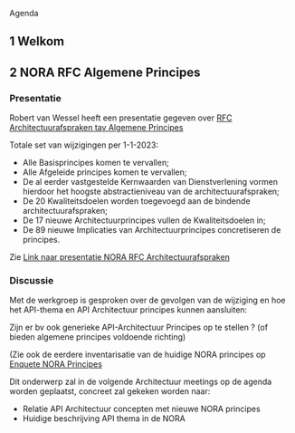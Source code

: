 Agenda

## 1 Welkom

## 2 NORA RFC Algemene Principes 


### Presentatie
Robert van Wessel heeft een presentatie gegeven over [RFC Architectuurafspraken tav Algemene Principes](https://www.noraonline.nl/wiki/RFC_Bindende_architectuurafspraken_2022)

Totale set van wijzigingen per 1-1-2023:
- Alle Basisprincipes komen te vervallen;
- Alle Afgeleide principes komen te vervallen;
- De al eerder vastgestelde Kernwaarden van Dienstverlening vormen hierdoor het hoogste abstractieniveau van de architectuurafspraken;
- De 20 Kwaliteitsdoelen worden toegevoegd aan de bindende architectuurafspraken;
- De 17 nieuwe Architectuurprincipes vullen de Kwaliteitsdoelen in;
- De 89 nieuwe Implicaties van Architectuurprincipes concretiseren de principes.

Zie [Link naar presentatie NORA RFC Architectuurafspraken]()


### Discussie

Met de werkgroep is gesproken over de gevolgen van de wijziging en hoe het API-thema en API Architectuur principes kunnen aansluiten:

Zijn er bv ook generieke API-Architectuur Principes op te stellen ? (of bieden algemene principes voldoende richting)

(Zie ook de eerdere inventarisatie van de huidige NORA principes op [Enquete NORA Principes](https://github.com/Geonovum/KP-APIs/blob/master/Werkgroep%20API%20architectuur/Verslagen/20200703/NORA-API-enquete.md)

Dit onderwerp zal in de volgende Architectuur meetings op de agenda worden geplaatst, concreet zal gekeken worden naar:

- Relatie API Architectuur concepten met nieuwe NORA principes
- Huidige beschrijving API thema in de NORA
